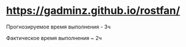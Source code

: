 # https://gadminz.github.io/rostfan/
Прогнозируемое время выполнения - 3ч

Фактическое время выполнения ~ 2ч
